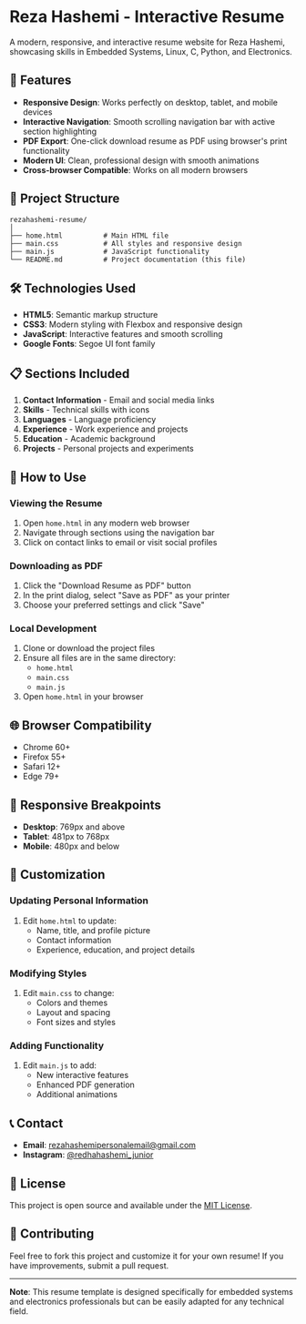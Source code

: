 # Reza Hashemi - Interactive Resume

A modern, responsive, and interactive resume website for Reza Hashemi, showcasing skills in Embedded Systems, Linux, C, Python, and Electronics.

## 🚀 Features

- **Responsive Design**: Works perfectly on desktop, tablet, and mobile devices
- **Interactive Navigation**: Smooth scrolling navigation bar with active section highlighting
- **PDF Export**: One-click download resume as PDF using browser's print functionality
- **Modern UI**: Clean, professional design with smooth animations
- **Cross-browser Compatible**: Works on all modern browsers

## 📁 Project Structure

```
rezahashemi-resume/
│
├── home.html          # Main HTML file
├── main.css           # All styles and responsive design
├── main.js            # JavaScript functionality
└── README.md          # Project documentation (this file)
```

## 🛠 Technologies Used

- **HTML5**: Semantic markup structure
- **CSS3**: Modern styling with Flexbox and responsive design
- **JavaScript**: Interactive features and smooth scrolling
- **Google Fonts**: Segoe UI font family

## 📋 Sections Included

1. **Contact Information** - Email and social media links
2. **Skills** - Technical skills with icons
3. **Languages** - Language proficiency
4. **Experience** - Work experience and projects
5. **Education** - Academic background
6. **Projects** - Personal projects and experiments

## 🎯 How to Use

### Viewing the Resume
1. Open `home.html` in any modern web browser
2. Navigate through sections using the navigation bar
3. Click on contact links to email or visit social profiles

### Downloading as PDF
1. Click the "Download Resume as PDF" button
2. In the print dialog, select "Save as PDF" as your printer
3. Choose your preferred settings and click "Save"

### Local Development
1. Clone or download the project files
2. Ensure all files are in the same directory:
   - `home.html`
   - `main.css` 
   - `main.js`
3. Open `home.html` in your browser

## 🌐 Browser Compatibility

- Chrome 60+
- Firefox 55+
- Safari 12+
- Edge 79+

## 📱 Responsive Breakpoints

- **Desktop**: 769px and above
- **Tablet**: 481px to 768px  
- **Mobile**: 480px and below

## 🔧 Customization

### Updating Personal Information
1. Edit `home.html` to update:
   - Name, title, and profile picture
   - Contact information
   - Experience, education, and project details

### Modifying Styles
1. Edit `main.css` to change:
   - Colors and themes
   - Layout and spacing
   - Font sizes and styles

### Adding Functionality
1. Edit `main.js` to add:
   - New interactive features
   - Enhanced PDF generation
   - Additional animations

## 📞 Contact

- **Email**: [rezahashemipersonalemail@gmail.com](mailto:rezahashemipersonalemail@gmail.com)
- **Instagram**: [@redhahashemi_junior](https://www.instagram.com/redhahashemi_junior/)

## 📄 License

This project is open source and available under the [MIT License](LICENSE).

## 🤝 Contributing

Feel free to fork this project and customize it for your own resume! If you have improvements, submit a pull request.

---

**Note**: This resume template is designed specifically for embedded systems and electronics professionals but can be easily adapted for any technical field.
